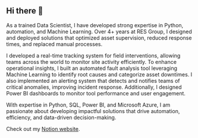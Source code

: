 ## Hi there 👋

As a trained Data Scientist, I have developed strong expertise in Python, automation, and Machine Learning. Over 4+ years at RES Group, I designed and deployed solutions that optimized asset supervision, reduced response times, and replaced manual processes.

I developed a real-time tracking system for field interventions, allowing teams across the world to monitor site activity efficiently. To enhance operational insights, I built an automated fault analysis tool leveraging Machine Learning to identify root causes and categorize asset downtimes. I also implemented an alerting system that detects and notifies teams of critical anomalies, improving incident response. Additionally, I designed Power BI dashboards to monitor tool performance and user engagement.

With expertise in Python, SQL, Power BI, and Microsoft Azure, I am passionate about developing impactful solutions that drive automation, efficiency, and data-driven decision-making.

Check out my [Notion website](https://fortunate-caper-cb2.notion.site/Home-1a3a68523d4c80d3996ec5404f690d49).
<!--
**Napster2A/Napster2A** is a ✨ _special_ ✨ repository because its `README.md` (this file) appears on your GitHub profile.

Here are some ideas to get you started:

- 🔭 I’m currently working on ...
- 🌱 I’m currently learning ...
- 👯 I’m looking to collaborate on ...
- 🤔 I’m looking for help with ...
- 💬 Ask me about ...
- 📫 How to reach me: ...
- 😄 Pronouns: ...
- ⚡ Fun fact: ...
-->
